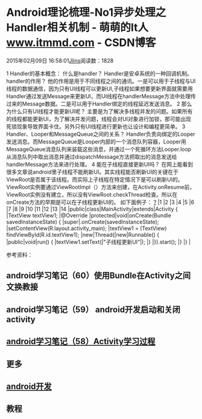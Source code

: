 
# Android理论梳理-No1异步处理之Handler相关机制 - 萌萌的It人 www.itmmd.com - CSDN博客


2015年02月09日 16:58:01[Jlins](https://me.csdn.net/dyllove98)阅读数：1828


1 Handler的基本概念：
什么是handler？
Handler是安卓系统的一种回调机制。
handler的作用？
他的作用是用于不同线程之间的通讯。一是可以用于子线程与UI线程的数据通信，因为只有UI线程可以更新UI,子线程如果想要更新界面就需要用Handler通过发送Message来更新UI，而UI线程在handlerMessage方法中处理传过来的Message数据。二是可以用于Handler绑定的线程延迟发送消息。
2 那么为什么只有UI线程才能更新UI呢？
主要是为了解决多线程并发的问题。如果所有的线程都能更新UI，为了解决并发问题，线程会对UI对象进行加锁，那可能出现死锁现象导致界面卡住。另外只有UI线程进行更新也让设计和编程更简单。
3 Handler、Looper和MessageQueue之间的关系？
Handler负责向绑定的Looper发送消息。而MessageQueue是Looper内部的一个消息队列容器，Looper用MessageQueue消息队列来装载这些消息，并通过一个死循环方法Looper.loop从消息队列中取出消息并通过dispatchMessage方法把取出的消息发送给handlerMessage方法来进行处理。
4 能在子线程直接更新UI吗？
在网上能看到很多文章说android里子线程不能刷新UI。其实线程能否刷新UI的关键在于ViewRoot是否属于该线程。而实际上子线程在特定情况下是可以刷新UI的。ViewRoot实例要通过ViewRootImpl（）方法来创建，在Activity.onResume前，ViewRoot实例没有建立，所以没有ViewRoot.checkThread检查。所以在onCreate方法的早期是可以在子线程更新UI的。
如下面例子：
[?](http://www.cnblogs.com/liuying3013/p/4281734.html#)
|1
|2
|3
|4
|5
|6
|7
|8
|9
|10
|11
|12
|13
|14
|public|class|MainActivity|extends|Activity {
|TextView textView1;
|@Override
|protected|void|onCreate(Bundle savedInstanceState) {
|super|.onCreate(savedInstanceState);
|setContentView(R.layout.activity_main);
|textView1 = (TextView) findViewById(R.id.textView1);
|new|Thread(|new|Runnable() {
|public|void|run() {
|textView1.setText(|"子线程更新UI"|);
|}
|}).start();
|}
|}
|

参考资料：

## android学习笔记（60）使用Bundle在Activity之间文换教接
## android学习笔记（59） android开发启动和关闭activity

## [android学习笔记（58）Activity学习过程](http://www.itmmd.com/201502/597.html)
## 更多
## [android开发](http://www.itmmd.com)
## 教程




